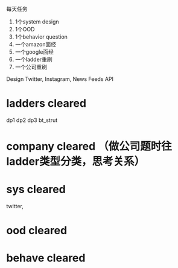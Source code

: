 每天任务
1. 1个system design
2. 1个OOD
3. 1个behavior question
4. 一个amazon面经
5. 一个google面经
6. 一个ladder重刷
7. 一个公司重刷

Design Twitter, Instagram, News Feeds API




# ladders cleared
dp1 dp2 dp3
bt_strut

# company cleared （做公司题时往ladder类型分类，思考关系）

# sys cleared
twitter,

# ood cleared

# behave cleared

